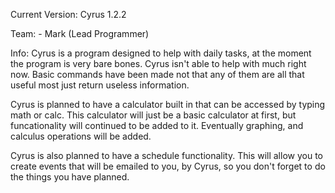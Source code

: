Current Version: Cyrus 1.2.2

Team:
    - Mark (Lead Programmer)

Info:
Cyrus is a program designed to help with daily tasks, at the moment the program is very bare bones. Cyrus isn't able to help with much right now. Basic commands have been made not that any of them are all that useful most just return useless information.

Cyrus is planned to have a calculator built in that can be accessed by typing math or calc. This calculator will just be a basic calculator at first, but funcationality will continued to be added to it. Eventually graphing, and calculus operations will be added.

Cyrus is also planned to have a schedule functionality. This will allow you to create events that will be emailed to you, by Cyrus, so you don't forget to do the things you have planned.
